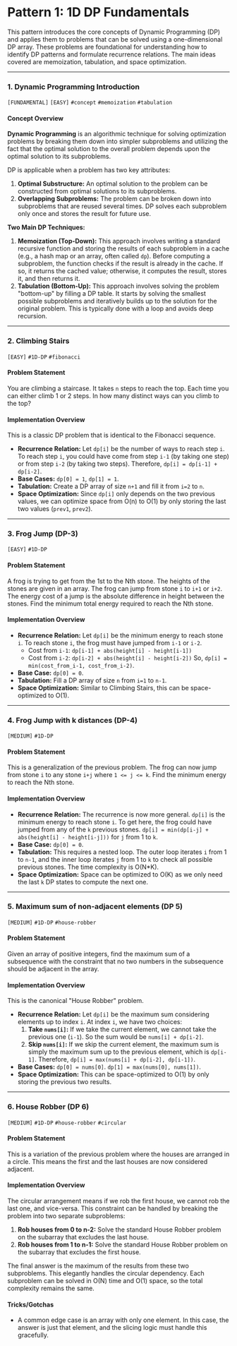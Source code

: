 # Pattern 1: 1D DP Fundamentals

This pattern introduces the core concepts of Dynamic Programming (DP) and applies them to problems that can be solved using a one-dimensional DP array. These problems are foundational for understanding how to identify DP patterns and formulate recurrence relations. The main ideas covered are memoization, tabulation, and space optimization.

---

### 1. Dynamic Programming Introduction
`[FUNDAMENTAL]` `[EASY]` `#concept` `#memoization` `#tabulation`

#### Concept Overview
**Dynamic Programming** is an algorithmic technique for solving optimization problems by breaking them down into simpler subproblems and utilizing the fact that the optimal solution to the overall problem depends upon the optimal solution to its subproblems.

DP is applicable when a problem has two key attributes:
1.  **Optimal Substructure:** An optimal solution to the problem can be constructed from optimal solutions to its subproblems.
2.  **Overlapping Subproblems:** The problem can be broken down into subproblems that are reused several times. DP solves each subproblem only once and stores the result for future use.

**Two Main DP Techniques:**
1.  **Memoization (Top-Down):** This approach involves writing a standard recursive function and storing the results of each subproblem in a cache (e.g., a hash map or an array, often called `dp`). Before computing a subproblem, the function checks if the result is already in the cache. If so, it returns the cached value; otherwise, it computes the result, stores it, and then returns it.
2.  **Tabulation (Bottom-Up):** This approach involves solving the problem "bottom-up" by filling a DP table. It starts by solving the smallest possible subproblems and iteratively builds up to the solution for the original problem. This is typically done with a loop and avoids deep recursion.

---

### 2. Climbing Stairs
`[EASY]` `#1D-DP` `#fibonacci`

#### Problem Statement
You are climbing a staircase. It takes `n` steps to reach the top. Each time you can either climb 1 or 2 steps. In how many distinct ways can you climb to the top?

#### Implementation Overview
This is a classic DP problem that is identical to the Fibonacci sequence.
-   **Recurrence Relation:** Let `dp[i]` be the number of ways to reach step `i`. To reach step `i`, you could have come from step `i-1` (by taking one step) or from step `i-2` (by taking two steps). Therefore, `dp[i] = dp[i-1] + dp[i-2]`.
-   **Base Cases:** `dp[0] = 1`, `dp[1] = 1`.
-   **Tabulation:** Create a DP array of size `n+1` and fill it from `i=2` to `n`.
-   **Space Optimization:** Since `dp[i]` only depends on the two previous values, we can optimize space from O(n) to O(1) by only storing the last two values (`prev1`, `prev2`).

---

### 3. Frog Jump (DP-3)
`[EASY]` `#1D-DP`

#### Problem Statement
A frog is trying to get from the 1st to the Nth stone. The heights of the stones are given in an array. The frog can jump from stone `i` to `i+1` or `i+2`. The energy cost of a jump is the absolute difference in height between the stones. Find the minimum total energy required to reach the Nth stone.

#### Implementation Overview
-   **Recurrence Relation:** Let `dp[i]` be the minimum energy to reach stone `i`. To reach stone `i`, the frog must have jumped from `i-1` or `i-2`.
    -   Cost from `i-1`: `dp[i-1] + abs(height[i] - height[i-1])`
    -   Cost from `i-2`: `dp[i-2] + abs(height[i] - height[i-2])`
    So, `dp[i] = min(cost_from_i-1, cost_from_i-2)`.
-   **Base Case:** `dp[0] = 0`.
-   **Tabulation:** Fill a DP array of size `n` from `i=1` to `n-1`.
-   **Space Optimization:** Similar to Climbing Stairs, this can be space-optimized to O(1).

---

### 4. Frog Jump with k distances (DP-4)
`[MEDIUM]` `#1D-DP`

#### Problem Statement
This is a generalization of the previous problem. The frog can now jump from stone `i` to any stone `i+j` where `1 <= j <= k`. Find the minimum energy to reach the Nth stone.

#### Implementation Overview
-   **Recurrence Relation:** The recurrence is now more general. `dp[i]` is the minimum energy to reach stone `i`. To get here, the frog could have jumped from any of the `k` previous stones.
    `dp[i] = min(dp[i-j] + abs(height[i] - height[i-j]))` for `j` from 1 to `k`.
-   **Base Case:** `dp[0] = 0`.
-   **Tabulation:** This requires a nested loop. The outer loop iterates `i` from 1 to `n-1`, and the inner loop iterates `j` from 1 to `k` to check all possible previous stones. The time complexity is O(N*K).
-   **Space Optimization:** Space can be optimized to O(K) as we only need the last `k` DP states to compute the next one.

---

### 5. Maximum sum of non-adjacent elements (DP 5)
`[MEDIUM]` `#1D-DP` `#house-robber`

#### Problem Statement
Given an array of positive integers, find the maximum sum of a subsequence with the constraint that no two numbers in the subsequence should be adjacent in the array.

#### Implementation Overview
This is the canonical "House Robber" problem.
-   **Recurrence Relation:** Let `dp[i]` be the maximum sum considering elements up to index `i`. At index `i`, we have two choices:
    1.  **Take `nums[i]`:** If we take the current element, we cannot take the previous one (`i-1`). So the sum would be `nums[i] + dp[i-2]`.
    2.  **Skip `nums[i]`:** If we skip the current element, the maximum sum is simply the maximum sum up to the previous element, which is `dp[i-1]`.
    Therefore, `dp[i] = max(nums[i] + dp[i-2], dp[i-1])`.
-   **Base Cases:** `dp[0] = nums[0]`. `dp[1] = max(nums[0], nums[1])`.
-   **Space Optimization:** This can be space-optimized to O(1) by only storing the previous two results.

---

### 6. House Robber (DP 6)
`[MEDIUM]` `#1D-DP` `#house-robber` `#circular`

#### Problem Statement
This is a variation of the previous problem where the houses are arranged in a circle. This means the first and the last houses are now considered adjacent.

#### Implementation Overview
The circular arrangement means if we rob the first house, we cannot rob the last one, and vice-versa. This constraint can be handled by breaking the problem into two separate subproblems:
1.  **Rob houses from 0 to n-2:** Solve the standard House Robber problem on the subarray that excludes the last house.
2.  **Rob houses from 1 to n-1:** Solve the standard House Robber problem on the subarray that excludes the first house.

The final answer is the maximum of the results from these two subproblems. This elegantly handles the circular dependency. Each subproblem can be solved in O(N) time and O(1) space, so the total complexity remains the same.

#### Tricks/Gotchas
-   A common edge case is an array with only one element. In this case, the answer is just that element, and the slicing logic must handle this gracefully.
